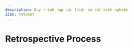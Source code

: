 ```yaml
---
description: Quy trình họp cải thiện và rút kinh nghiệm
icon: retweet
---
```


# Retrospective Process

